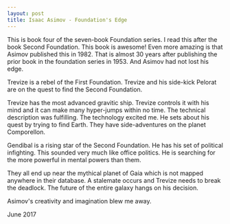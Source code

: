 ```yaml
---
layout: post
title: Isaac Asimov - Foundation's Edge
---
```

This is book four of the seven-book Foundation series. I read this after the book Second Foundation. This book is awesome! Even more amazing is that Asimov published this in 1982. That is almost 30 years after publishing the prior book in the foundation series in 1953. And Asimov had not lost his edge.

Trevize is a rebel of the First Foundation. Trevize and his side-kick Pelorat are on the quest to find the Second Foundation.

Trevize has the most advanced gravitic ship. Trevize controls it with his mind and it can make many hyper-jumps within no time. The technical description was fulfilling. The technology excited me. He sets about his quest by trying to find Earth. They have side-adventures on the planet Comporellon.

Gendibal is a rising star of the Second Foundation. He has his set of political infighting. This sounded very much like office politics. He is searching for the more powerful in mental powers than them.

They all end up near the mythical planet of Gaia which is not mapped anywhere in their database. A stalemate occurs and Trevize needs to break the deadlock. The future of the entire galaxy hangs on his decision.

Asimov's creativity and imagination blew me away.

June 2017
